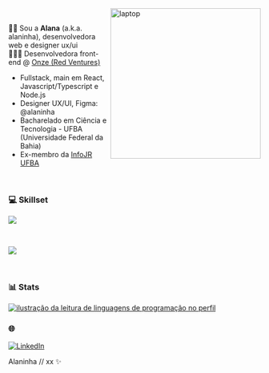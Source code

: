 <img src="https://miro.medium.com/v2/resize:fit:996/format:webp/1*CtdykXzI3YnV7hrkaTnvCw.gif" alt="laptop" min-width="300px" max-width="300px" width="300px" align="right">
<br>



🖖🏽 Sou a **Alana** (a.k.a. alaninha), desenvolvedora web e designer ux/ui <br/>
👩🏾‍💻 Desenvolvedora front-end @ <a href="https://www.onze.com.br/">Onze (Red Ventures)</a>

- Fullstack, main em React, Javascript/Typescript e Node.js
- Designer UX/UI, Figma: @alaninha
- Bacharelado em Ciência e Tecnologia - UFBA (Universidade Federal da Bahia)
- Ex-membro da <a href="https://www.infojr.com.br/">InfoJR UFBA</a>
    
</br>

### 💻  Skillset

<p align="left">
  <a href="https://skillicons.dev">
    <img src="https://skillicons.dev/icons?i=html,css,js,react,ts,nextjs,vue,angular,java,tailwind" />
  </a>
</p>

</br>

<p align="left">
  <a href="https://skillicons.dev">
    <img src="https://skillicons.dev/icons?i=vscode,figma,git,webflow" />
  </a>
</p>

</br>

### 📊 Stats

<a href="https://github.com/alaninhaisnthere" title="ilustração do mapeamento de linguagens">
  <img align="center" src="https://github-readme-stats.vercel.app/api/top-langs/?username=alaninhaisnthere&theme=dracula&hide_langs_below=1" alt="ilustração da leitura de linguagens de programação no perfil"/>
</a>

</br>

### 🌐

<p align="left">
  <a href="https://www.linkedin.com/in/alanaoliveira71" title="LinkedIn">
  <img src="https://img.shields.io/badge/-Linkedin-0e76a8?style=flat-square&logo=Linkedin&logoColor=white&link=/" alt="LinkedIn"/></a>


Alaninha // xx ✨
